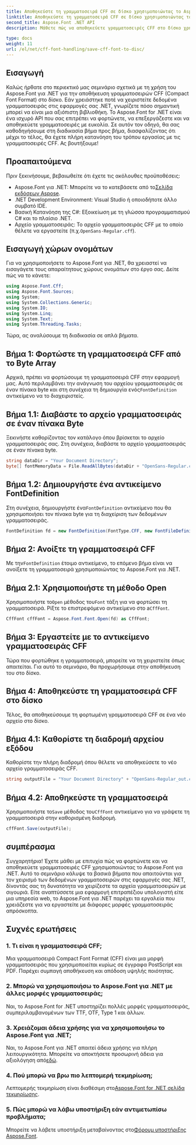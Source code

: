 ```yaml
---
title: Αποθηκεύστε τη γραμματοσειρά CFF σε δίσκο χρησιμοποιώντας το Aspose.Font για .NET
linktitle: Αποθηκεύστε τη γραμματοσειρά CFF σε δίσκο χρησιμοποιώντας το Aspose.Font για .NET
second_title: Aspose.Font .NET API
description: Μάθετε πώς να αποθηκεύετε γραμματοσειρές CFF στο δίσκο χρησιμοποιώντας το Aspose.Font για .NET με τον αναλυτικό οδηγό μας. Κύριος χειρισμός γραμματοσειρών σε εφαρμογές .NET εύκολα.

type: docs
weight: 11
url: /el/net/cff-font-handling/save-cff-font-to-disc/
---
```

## Εισαγωγή
Καλώς ήρθατε στο περιεκτικό μας σεμινάριο σχετικά με τη χρήση του Aspose.Font για .NET για την αποθήκευση γραμματοσειρών CFF (Compact Font Format) στο δίσκο. Εάν χρειάστηκε ποτέ να χειριστείτε δεδομένα γραμματοσειράς στις εφαρμογές σας .NET, γνωρίζετε πόσο σημαντική μπορεί να είναι μια αξιόπιστη βιβλιοθήκη. Το Aspose.Font for .NET είναι ένα ισχυρό API που σας επιτρέπει να φορτώνετε, να επεξεργάζεστε και να αποθηκεύετε γραμματοσειρές με ευκολία. Σε αυτόν τον οδηγό, θα σας καθοδηγήσουμε στη διαδικασία βήμα προς βήμα, διασφαλίζοντας ότι μέχρι το τέλος, θα έχετε πλήρη κατανόηση του τρόπου εργασίας με τις γραμματοσειρές CFF. Ας βουτήξουμε!
## Προαπαιτούμενα
Πριν ξεκινήσουμε, βεβαιωθείτε ότι έχετε τις ακόλουθες προϋποθέσεις:
-  Aspose.Font για .NET: Μπορείτε να το κατεβάσετε από το[Σελίδα εκδόσεων Aspose](https://releases.aspose.com/font/net/).
- .NET Development Environment: Visual Studio ή οποιοδήποτε άλλο συμβατό IDE.
- Βασική Κατανόηση της C#: Εξοικείωση με τη γλώσσα προγραμματισμού C# και το πλαίσιο .NET.
-  Αρχείο γραμματοσειράς: Το αρχείο γραμματοσειράς CFF με το οποίο θέλετε να εργαστείτε (π.χ.`OpenSans-Regular.cff`).
## Εισαγωγή χώρων ονομάτων
Για να χρησιμοποιήσετε το Aspose.Font για .NET, θα χρειαστεί να εισαγάγετε τους απαραίτητους χώρους ονομάτων στο έργο σας. Δείτε πώς να το κάνετε:
```csharp
using Aspose.Font.Cff;
using Aspose.Font.Sources;
using System;
using System.Collections.Generic;
using System.IO;
using System.Linq;
using System.Text;
using System.Threading.Tasks;
```
Τώρα, ας αναλύσουμε τη διαδικασία σε απλά βήματα.
## Βήμα 1: Φορτώστε τη γραμματοσειρά CFF από το Byte Array
 Αρχικά, πρέπει να φορτώσουμε τη γραμματοσειρά CFF στην εφαρμογή μας. Αυτό περιλαμβάνει την ανάγνωση του αρχείου γραμματοσειράς σε έναν πίνακα byte και στη συνέχεια τη δημιουργία ενός`FontDefinition` αντικείμενο να το διαχειριστείς.
## Βήμα 1.1: Διαβάστε το αρχείο γραμματοσειράς σε έναν πίνακα Byte
Ξεκινήστε καθορίζοντας τον κατάλογο όπου βρίσκεται το αρχείο γραμματοσειράς σας. Στη συνέχεια, διαβάστε το αρχείο γραμματοσειράς σε έναν πίνακα byte.
```csharp
string dataDir = "Your Document Directory";
byte[] fontMemoryData = File.ReadAllBytes(dataDir + "OpenSans-Regular.cff");
```
## Βήμα 1.2: Δημιουργήστε ένα αντικείμενο FontDefinition
 Στη συνέχεια, δημιουργήστε ένα`FontDefinition` αντικείμενο που θα χρησιμοποιήσει τον πίνακα byte για τη διαχείριση των δεδομένων γραμματοσειράς.
```csharp
FontDefinition fd = new FontDefinition(FontType.CFF, new FontFileDefinition("cff", new ByteContentStreamSource(fontMemoryData)));
```
## Βήμα 2: Ανοίξτε τη γραμματοσειρά CFF
 Με την`FontDefinition` έτοιμο αντικείμενο, το επόμενο βήμα είναι να ανοίξετε τη γραμματοσειρά χρησιμοποιώντας το Aspose.Font για .NET.
## Βήμα 2.1: Χρησιμοποιήστε τη μέθοδο Open
 Χρησιμοποιήστε το`Open` μέθοδος του`Font` τάξη για να φορτώσει τη γραμματοσειρά. Ρίξτε το επιστρεφόμενο αντικείμενο στο a`CffFont`.
```csharp
CffFont cffFont = Aspose.Font.Font.Open(fd) as CffFont;
```
## Βήμα 3: Εργαστείτε με το αντικείμενο γραμματοσειράς CFF
Τώρα που φορτώθηκε η γραμματοσειρά, μπορείτε να τη χειριστείτε όπως απαιτείται. Για αυτό το σεμινάριο, θα προχωρήσουμε στην αποθήκευση του στο δίσκο.
## Βήμα 4: Αποθηκεύστε τη γραμματοσειρά CFF στο δίσκο
Τέλος, θα αποθηκεύσουμε τη φορτωμένη γραμματοσειρά CFF σε ένα νέο αρχείο στο δίσκο.
## Βήμα 4.1: Καθορίστε τη διαδρομή αρχείου εξόδου
Καθορίστε την πλήρη διαδρομή όπου θέλετε να αποθηκεύσετε το νέο αρχείο γραμματοσειράς CFF.
```csharp
string outputFile = "Your Document Directory" + "OpenSans-Regular_out.cff";
```
## Βήμα 4.2: Αποθηκεύστε τη γραμματοσειρά
 Χρησιμοποιήστε το`Save` μέθοδος του`CffFont` αντικείμενο για να γράψετε τη γραμματοσειρά στην καθορισμένη διαδρομή.
```csharp
cffFont.Save(outputFile);
```
## συμπέρασμα
Συγχαρητήρια! Έχετε μάθει με επιτυχία πώς να φορτώνετε και να αποθηκεύετε γραμματοσειρές CFF χρησιμοποιώντας το Aspose.Font για .NET. Αυτό το σεμινάριο κάλυψε τα βασικά βήματα που απαιτούνται για τον χειρισμό των δεδομένων γραμματοσειρών στις εφαρμογές σας .NET, δίνοντάς σας τη δυνατότητα να χειρίζεστε τα αρχεία γραμματοσειρών με σιγουριά. Είτε αναπτύσσετε μια εφαρμογή επιτραπέζιου υπολογιστή είτε μια υπηρεσία web, το Aspose.Font για .NET παρέχει τα εργαλεία που χρειάζεστε για να εργαστείτε με διάφορες μορφές γραμματοσειράς απρόσκοπτα.
## Συχνές ερωτήσεις
### 1. Τι είναι η γραμματοσειρά CFF;
Μια γραμματοσειρά Compact Font Format (CFF) είναι μια μορφή γραμματοσειράς που χρησιμοποιείται κυρίως σε έγγραφα PostScript και PDF. Παρέχει συμπαγή αποθήκευση και απόδοση υψηλής ποιότητας.
### 2. Μπορώ να χρησιμοποιήσω το Aspose.Font για .NET με άλλες μορφές γραμματοσειράς;
Ναι, το Aspose.Font for .NET υποστηρίζει πολλές μορφές γραμματοσειράς, συμπεριλαμβανομένων των TTF, OTF, Type 1 και άλλων.
### 3. Χρειάζομαι άδεια χρήσης για να χρησιμοποιήσω το Aspose.Font για .NET;
 Ναι, το Aspose.Font για .NET απαιτεί άδεια χρήσης για πλήρη λειτουργικότητα. Μπορείτε να αποκτήσετε προσωρινή άδεια για αξιολόγηση από[εδώ](https://purchase.aspose.com/temporary-license/).
### 4. Πού μπορώ να βρω πιο λεπτομερή τεκμηρίωση;
 Λεπτομερής τεκμηρίωση είναι διαθέσιμη στο[Aspose.Font for .NET σελίδα τεκμηρίωσης](https://reference.aspose.com/font/net/).
### 5. Πώς μπορώ να λάβω υποστήριξη εάν αντιμετωπίσω προβλήματα;
 Μπορείτε να λάβετε υποστήριξη μεταβαίνοντας στο[Φόρουμ υποστήριξης Aspose.Font](https://forum.aspose.com/c/font/41).